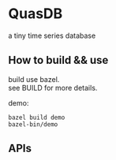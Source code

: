 # QuasDB
a tiny time series database

## How to build && use
build use bazel.  
see BUILD for more details.  

demo:  
```shell
bazel build demo
bazel-bin/demo
```  

## APIs
